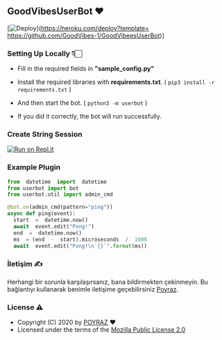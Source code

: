 
## GoodVibesUserBot ❤️️

[![Deploy](https://www.herokucdn.com/deploy/button.svg)](https://heroku.com/deploy?template= https://github.com/GoodVibes-1/GoodVibeesUserBot)]

### Setting Up Locally 👇🏻

 - Fill in the required fields in **"sample_config.py"**
 - Install the required libraries with **requirements.txt**.
( `pip3 install -r requirements.txt` )

 - And then start the bot. ( `python3 -m userbot` )
 - If you did it correctly, the bot will run successfully.


### Create String Session

[![Run on Repl.it](https://repl.it/badge/github/jasonalantolbert/replit-badger)](https://repl.it/@furki/telegram-session)

### Example Plugin

  ```python
  from  datetime  import  datetime
from userbot import bot
from userbot.util import admin_cmd

@bot.on(admin_cmd(pattern="ping"))
async def ping(event):
	start  =  datetime.now()
	await  event.edit("Pong!")
	end  =  datetime.now()
	ms  = (end  -  start).microseconds  /  1000
	await  event.edit("Pong!\n`{}`".format(ms))
```

### İletişim ✍️

Herhangi bir sorunla karşılaşırsanız, bana bildirmekten çekinmeyin. Bu bağlantıyı kullanarak benimle iletişime geçebilirsiniz  [Poyraz](https://t.me/Poyraz2103).

### License ⚠️
-   Copyright (C) 2020 by  [POYRAZ](https://github.com/matesa)  ❤️️
-   Licensed under the terms of the  [Mozilla Public License 2.0](https://github.com/GoodVibes-1/GoodVibeesUserBot/blob/master/LICENSE)
